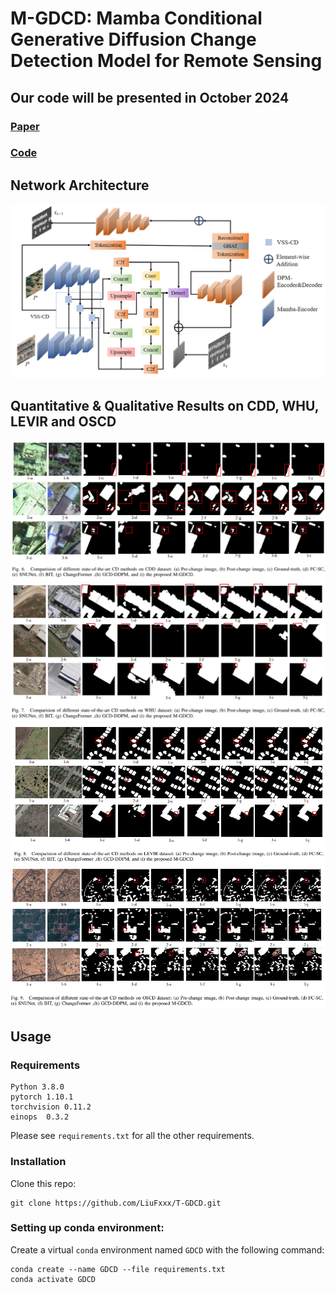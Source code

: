 # M-GDCD: Mamba Conditional Generative Diffusion Change Detection Model for Remote Sensing
## Our code will be presented in October 2024

### [Paper](https://www.google.com)
### [Code](https://github.com/LiuFxxx/T-GDCD)
## Network Architecture
![输入图片说明](photos/network.png)
## Quantitative & Qualitative Results on CDD, WHU, LEVIR and OSCD
![输入图片说明](photos/cdd.png)
![输入图片说明](photos/whu.png)
![输入图片说明](photos/levir.png)
![输入图片说明](photos/oscd.png)
##  Usage
### Requirements
```
Python 3.8.0
pytorch 1.10.1
torchvision 0.11.2
einops  0.3.2
```
Please see ```requirements.txt``` for all the other requirements.
### Installation
Clone this repo:
```
git clone https://github.com/LiuFxxx/T-GDCD.git
```
### Setting up conda environment:
Create a virtual ```conda``` environment named ```GDCD``` with the following command:
```
conda create --name GDCD --file requirements.txt
conda activate GDCD
```
